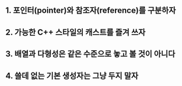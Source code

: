 ## 1. 포인터(pointer)와 참조자(reference)를 구분하자

## 2. 가능한 C++ 스타일의 캐스트를 즐겨 쓰자

## 3. 배열과 다형성은 같은 수준으로 놓고 볼 것이 아니다
  
## 4. 쓸데 없는 기본 생성자는 그냥 두지 말자


  
  
  
  
